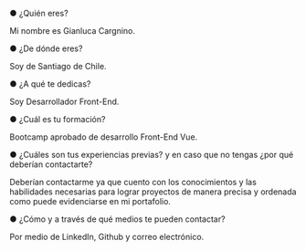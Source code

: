 ● ¿Quién eres?

Mi nombre es Gianluca Cargnino.

● ¿De dónde eres?

Soy de Santiago de Chile.

● ¿A qué te dedicas?

Soy Desarrollador Front-End.

● ¿Cuál es tu formación?

Bootcamp aprobado de desarrollo Front-End Vue.

● ¿Cuáles son tus experiencias previas? y en caso que no tengas ¿por qué
deberían contactarte?

Deberían contactarme ya que cuento con los conocimientos y las habilidades necesarias para lograr proyectos de manera precisa y ordenada como puede evidenciarse en mi portafolio.

● ¿Cómo y a través de qué medios te pueden contactar?

Por medio de LinkedIn, Github y correo electrónico.
